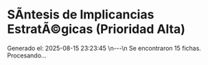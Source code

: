 # SÃ­ntesis de Implicancias EstratÃ©gicas (Prioridad Alta)

Generado el: 2025-08-15 23:23:45
\n---\n
Se encontraron 15 fichas. Procesando...
